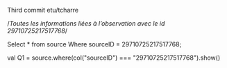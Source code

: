 
Third commit etu/tcharre


/*Toutes les informations liées à l’observation avec le id 29710725217517768*/

Select * from source 
Where sourceID =  29710725217517768;


val Q1 = source.where(col("sourceID") === "29710725217517768").show()
